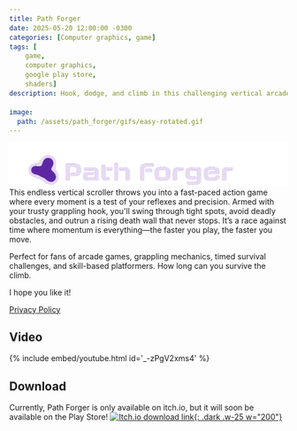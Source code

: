 ```yaml
---
title: Path Forger
date: 2025-05-20 12:00:00 -0300
categories: [Computer graphics, game]
tags: [
    game, 
    computer graphics, 
    google play store,
    shaders]     
description: Hook, dodge, and climb in this challenging vertical arcade platformer.

image:
  path: /assets/path_forger/gifs/easy-rotated.gif
---
```


![##Path Forger](assets/path_forger/imgs/itch_banner.png)
This endless vertical scroller throws you into a fast-paced action game where every moment is a test of your reflexes and precision. Armed with your trusty grappling hook, you'll swing through tight spots, avoid deadly obstacles, and outrun a rising death wall that never stops. It’s a race against time where momentum is everything—the faster you play, the faster you move.

Perfect for fans of arcade games, grappling mechanics, timed survival challenges, and skill-based platformers. How long can you survive the climb.

I hope you like it!

[Privacy Policy](/path-forger/privacy-policy/)

## Video
{% include embed/youtube.html id='_-zPgV2xms4' %}

## Download
Currently, Path Forger is only available on itch.io, but it will soon be available on the Play Store!
[![Itch.io download link](https://static.itch.io/images/badge-color.svg){: .dark .w-25 w="200"}](https://franco-yudica.itch.io/path-forger)


